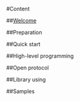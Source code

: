 #Content

##[Welcome](tutorial/welcome.md)

##Preparation

##Quick start

##High-level programming

##Open protocol

##Library using

##Samples